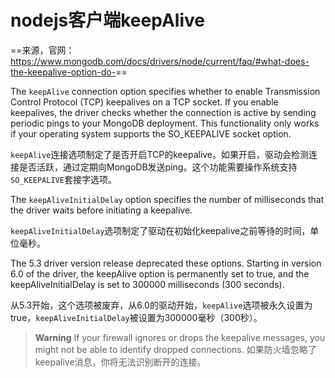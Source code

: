 # nodejs客户端keepAlive

==来源，官网：<https://www.mongodb.com/docs/drivers/node/current/faq/#what-does-the-keepalive-option-do->==

The `keepAlive` connection option specifies whether to enable Transmission Control Protocol (TCP) keepalives on a TCP socket. If you enable keepalives, the driver checks whether the connection is active by sending periodic pings to your MongoDB deployment. This functionality only works if your operating system supports the SO_KEEPALIVE socket option.

`keepAlive`连接选项制定了是否开启TCP的keepalive。如果开启，驱动会检测连接是否活跃，通过定期向MongoDB发送ping。这个功能需要操作系统支持`SO_KEEPALIVE`套接字选项。

The `keepAliveInitialDelay` option specifies the number of milliseconds that the driver waits before initiating a keepalive.

`keepAliveInitialDelay`选项制定了驱动在初始化keepalive之前等待的时间，单位毫秒。

The 5.3 driver version release deprecated these options. Starting in version 6.0 of the driver, the keepAlive option is permanently set to true, and the keepAliveInitialDelay is set to 300000 milliseconds (300 seconds).

从5.3开始，这个选项被废弃，从6.0的驱动开始，`keepAlive`选项被永久设置为true，`keepAliveInitialDelay`被设置为300000毫秒（300秒）。

>**Warning**
>If your firewall ignores or drops the keepalive messages, you might not be able to identify dropped connections.
>如果防火墙忽略了keepalive消息，你将无法识别断开的连接。
